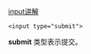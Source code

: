 [input讲解](https://www.runoob.com/html/html5-form-input-types.html)

```
<input type="submit">
```

**submit** 类型表示提交。